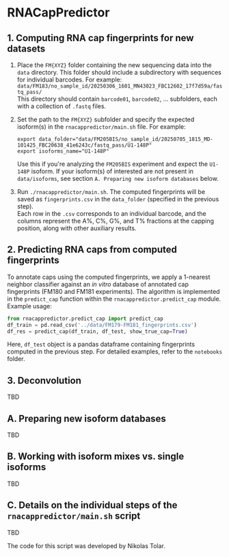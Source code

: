 # RNACapPredictor

## 1. Computing RNA cap fingerprints for new datasets

1. Place the `FM{XYZ}` folder containing the new sequencing data into the `data` directory. This folder should include a subdirectory with sequences for individual barcodes. For example:  
   `data/FM183/no_sample_id/20250306_1601_MN43023_FBC12602_17f7d59a/fastq_pass/`  
   This directory should contain `barcode01`, `barcode02`, ... subfolders, each with a collection of `.fastq` files.

2. Set the path to the `FM{XYZ}` subfolder and specify the expected isoform(s) in the `rnacappredictor/main.sh` file. For example:
   ```shell
   export data_folder="data/FM205BIS/no_sample_id/20250705_1815_MD-101425_FBC20638_41e6243c/fastq_pass/U1-148P"
   export isoforms_name="U1-148P"
   ```
   Use this if you're analyzing the `FM205BIS` experiment and expect the `U1-148P` isoform. If your isoform(s) of interested are not present in `data/isoforms`, see section `A. Preparing new isoform databases` below.

3. Run `./rnacappredictor/main.sh`. The computed fingerprints will be saved as `fingerprints.csv` in the `data_folder` (specified in the previous step).  
   Each row in the `.csv` corresponds to an individual barcode, and the columns represent the A%, C%, G%, and T% fractions at the capping position, along with other auxiliary results.

## 2. Predicting RNA caps from computed fingerprints

To annotate caps using the computed fingerprints, we apply a 1-nearest neighbor classifier against an *in vitro* database of annotated cap fingerprints (FM180 and FM181 experiments). The algorithm is implemented in the `predict_cap` function within the `rnacappredictor.predict_cap` module. Example usage:

```python
from rnacappredictor.predict_cap import predict_cap
df_train = pd.read_csv('../data/FM179-FM181_fingerprints.csv')
df_res = predict_cap(df_train, df_test, show_true_cap=True)
```

Here, `df_test` object is a pandas dataframe containing fingerprints computed in the previous step. For detailed examples, refer to the `notebooks` folder.

## 3. Deconvolution

TBD

## A. Preparing new isoform databases

TBD

## B. Working with isoform mixes vs. single isoforms

TBD

## C. Details on the individual steps of the `rnacappredictor/main.sh` script

TBD

The code for this script was developed by Nikolas Tolar.
